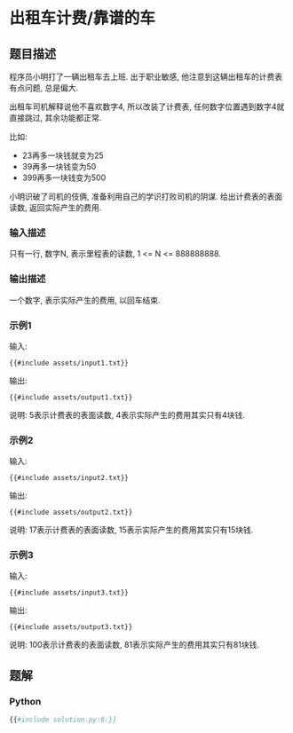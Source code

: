 # 出租车计费/靠谱的车

## 题目描述

程序员小明打了一辆出租车去上班. 出于职业敏感, 他注意到这辆出租车的计费表有点问题, 总是偏大.

出租车司机解释说他不喜欢数字4, 所以改装了计费表, 任何数字位置遇到数字4就直接跳过, 其余功能都正常.

比如:

- 23再多一块钱就变为25
- 39再多一块钱变为50
- 399再多一块钱变为500

小明识破了司机的伎俩, 准备利用自己的学识打败司机的阴谋.
给出计费表的表面读数, 返回实际产生的费用.

### 输入描述

只有一行, 数字N, 表示里程表的读数, 1 <= N <= 888888888.

### 输出描述

一个数字, 表示实际产生的费用, 以回车结束.

### 示例1

输入:

```text
{{#include assets/input1.txt}}
```

输出:

```text
{{#include assets/output1.txt}}
```

说明: 5表示计费表的表面读数, 4表示实际产生的费用其实只有4块钱.

### 示例2

输入:

```text
{{#include assets/input2.txt}}
```

输出:

```text
{{#include assets/output2.txt}}
```

说明: 17表示计费表的表面读数, 15表示实际产生的费用其实只有15块钱.

### 示例3

输入:

```text
{{#include assets/input3.txt}}
```

输出:

```text
{{#include assets/output3.txt}}
```

说明: 100表示计费表的表面读数, 81表示实际产生的费用其实只有81块钱.

## 题解

### Python

```python
{{#include solution.py:6:}}
```
